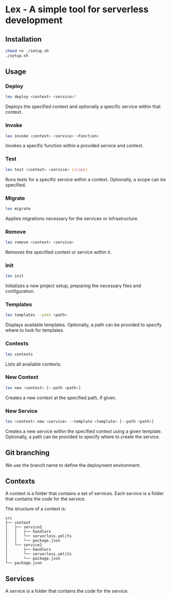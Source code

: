 # Lex - A simple tool for serverless development

## Installation

```bash
chmod +x ./setup.sh
./setup.sh
```

## Usage

### Deploy

```bash
lex deploy <context> <service>?
```

Deploys the specified context and optionally a specific service within that context.

### Invoke

```bash
lex invoke <context> <service> <function>
```

Invokes a specific function within a provided service and context.

### Test

```bash
lex test <context> <service> [scope]
```

Runs tests for a specific service within a context. Optionally, a scope can be specified.

### Migrate

```bash
lex migrate
```

Applies migrations necessary for the services or infrastructure.

### Remove

```bash
lex remove <context> <service>
```

Removes the specified context or service within it.

### Init

```bash
lex init
```

Initializes a new project setup, preparing the necessary files and configuration.

### Templates

```bash
lex templates --path <path>
```

Displays available templates. Optionally, a path can be provided to specify where to look for templates.

### Contexts

```bash
lex contexts
```

Lists all available contexts.

### New Context

```bash
lex new <context> [--path <path>]
```

Creates a new context at the specified path, if given.

### New Service

```bash
lex <context> new <service> --template <template> [--path <path>]
```

Creates a new service within the specified context using a given template. Optionally, a path can be provided to specify where to create the service.

## Git branching

We use the branch name to define the deployment environment.

## Contexts

A context is a folder that contains a set of services. Each service is a folder that contains the code for the service.

The structure of a context is:

```
src
├── context
│   ├── service1
│   │   ├── handlers
│   │   └── serverless.yml|ts
│   │   └── package.json
│   └── service2
│       ├── handlers
│       └── serverless.yml|ts
│       └── package.json
└── package.json
```

## Services

A service is a folder that contains the code for the service.
